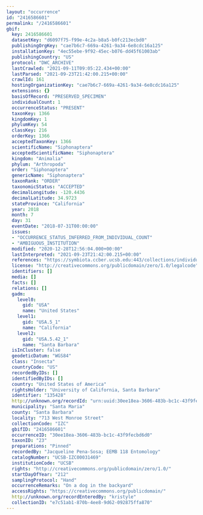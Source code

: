 ```yaml
---
layout: "occurrence"
id: "2416586601"
permalink: "/2416586601"
gbif:
  key: 2416586601
  datasetKey: "d6097f75-f99e-4c2a-b8a5-b0fc213ecbd0"
  publishingOrgKey: "cae7b6c7-669a-4261-9a34-6e8cdc16a125"
  installationKey: "4ec55ebe-9f92-45ec-b076-dd45f61003ab"
  publishingCountry: "US"
  protocol: "DWC_ARCHIVE"
  lastCrawled: "2021-09-11T09:05:22.434+00:00"
  lastParsed: "2021-09-23T21:42:00.215+00:00"
  crawlId: 161
  hostingOrganizationKey: "cae7b6c7-669a-4261-9a34-6e8cdc16a125"
  extensions: {}
  basisOfRecord: "PRESERVED_SPECIMEN"
  individualCount: 1
  occurrenceStatus: "PRESENT"
  taxonKey: 1366
  kingdomKey: 1
  phylumKey: 54
  classKey: 216
  orderKey: 1366
  acceptedTaxonKey: 1366
  scientificName: "Siphonaptera"
  acceptedScientificName: "Siphonaptera"
  kingdom: "Animalia"
  phylum: "Arthropoda"
  order: "Siphonaptera"
  genericName: "Siphonaptera"
  taxonRank: "ORDER"
  taxonomicStatus: "ACCEPTED"
  decimalLongitude: -120.4436
  decimalLatitude: 34.9723
  stateProvince: "California"
  year: 2018
  month: 7
  day: 31
  eventDate: "2018-07-31T00:00:00"
  issues:
  - "OCCURRENCE_STATUS_INFERRED_FROM_INDIVIDUAL_COUNT"
  - "AMBIGUOUS_INSTITUTION"
  modified: "2020-12-28T12:56:04.000+00:00"
  lastInterpreted: "2021-09-23T21:42:00.215+00:00"
  references: "https://symbiota.ccber.ucsb.edu:443/collections/individual/index.php?occid=135428"
  license: "http://creativecommons.org/publicdomain/zero/1.0/legalcode"
  identifiers: []
  media: []
  facts: []
  relations: []
  gadm:
    level0:
      gid: "USA"
      name: "United States"
    level1:
      gid: "USA.5_1"
      name: "California"
    level2:
      gid: "USA.5.42_1"
      name: "Santa Barbara"
  isInCluster: false
  geodeticDatum: "WGS84"
  class: "Insecta"
  countryCode: "US"
  recordedByIDs: []
  identifiedByIDs: []
  country: "United States of America"
  rightsHolder: "University of California, Santa Barbara"
  identifier: "135428"
  http://unknown.org/recordId: "urn:uuid:30ee18ea-3606-483b-bc1c-43f9fecbd6d0"
  municipality: "Santa Maria"
  county: "Santa Barbara"
  locality: "713 West Monroe Street"
  collectionCode: "IZC"
  gbifID: "2416586601"
  occurrenceID: "30ee18ea-3606-483b-bc1c-43f9fecbd6d0"
  taxonID: "23"
  preparations: "Pinned"
  recordedBy: "Jacqueline Pena-Sosa; EEMB 118 Entomology"
  catalogNumber: "UCSB-IZC00031469"
  institutionCode: "UCSB"
  rights: "http://creativecommons.org/publicdomain/zero/1.0/"
  startDayOfYear: "212"
  samplingProtocol: "Hand"
  occurrenceRemarks: "On a dog in the backyard"
  accessRights: "https://creativecommons.org/publicdomain/"
  http://unknown.org/recordEnteredBy: "kristyle"
  collectionID: "e7c51ab1-870b-4ee8-9d62-092875ffa870"
---
```

